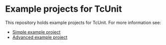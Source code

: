 # Example projects for TcUnit
This repository holds example projects for TcUnit. For more information see:
- [Simple example project](https://github.com/tcunit/ExampleProjects/tree/master/SimpleExampleProject)
- [Advanced example project](https://github.com/tcunit/ExampleProjects/tree/master/AdvancedExampleProject)
